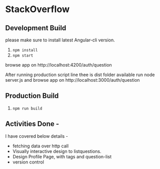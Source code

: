 # StackOverflow 

## Development Build

please make sure to install latest Angular-cli version.
1. `npm install`
2. `npm start`

browse app on http://localhost:4200/auth/question

After running production script line thee is dist folder available run node server.js and browse app on http://localhost:3000/auth/question

## Production Build

1. `npm run build`

## Activities Done - 

I have covered below details -

* fetching data over http call
* Visually interactive design to list​questions.
* Design Profile Page, with tags and question-list
* version control
